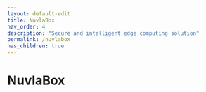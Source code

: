 ```yaml
---
layout: default-edit
title: NuvlaBox
nav_order: 4
description: "Secure and intelligent edge computing solution"
permalink: /nuvlabox
has_children: true
---
```


# NuvlaBox
